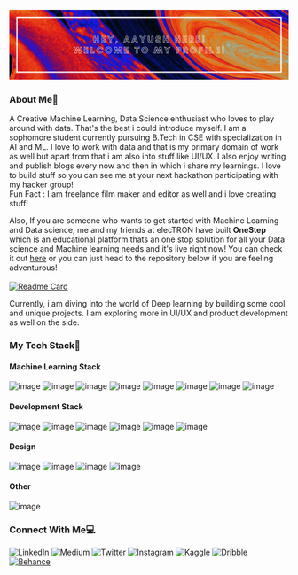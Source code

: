 <p align="center">
<img src="https://github.com/AM1CODES/AM1CODES/blob/master/GithubProfile-1.png" alt="drawing"/>
</p>

### About Me👋
A Creative Machine Learning, Data Science enthusiast who loves to play around with data. That's the best i could introduce myself. I am a sophomore student currently pursuing B.Tech in CSE with specialization in AI and ML. I love to work with data and that is my primary domain of work as well but apart from that i am also into stuff like UI/UX. I also enjoy writing and publish blogs every now and then in which i share my learnings. I love to build stuff so you can see me at your next hackathon participating with my hacker group! </br>
Fun Fact : I am freelance film maker and editor as well and i love creating stuff!

Also, If you are someone who wants to get started with Machine Learning and Data science, me and my friends at elecTRON have built **OneStep** which is an educational platform thats an one stop solution for all your Data science and Machine learning needs and it's live right now! You can check it out [here](https://onestep-electron.github.io/) or you can just head to the repository below if you are feeling adventurous!
</br>
</br>
[![Readme Card](https://github-readme-stats.vercel.app/api/pin/?username=OneStep-elecTRON&repo=onestep-electron.github.io&theme=tokyonight)](https://github.com/OneStep-elecTRON/onestep-electron.github.io)

Currently, i am diving into the world of Deep learning by building some cool and unique projects. I am exploring more in UI/UX and product development as well on the side. 

### My Tech Stack🚀
#### Machine Learning Stack
![image](https://img.shields.io/badge/Python-3776AB?style=for-the-badge&logo=python&logoColor=white)
![image](https://img.shields.io/badge/pandas%20-%23150458.svg?&style=for-the-badge&logo=pandas&logoColor=white)
![image](https://img.shields.io/badge/Numpy-777BB4?style=for-the-badge&logo=numpy&logoColor=white)
![image](https://img.shields.io/badge/OpenCV-27338e?style=for-the-badge&logo=OpenCV&logoColor=white)
![image](https://img.shields.io/badge/Keras-D00000?style=for-the-badge&logo=Keras&logoColor=white)
![image](https://img.shields.io/badge/TensorFlow-FF6F00?style=for-the-badge&logo=TensorFlow&logoColor=white)
![image](https://img.shields.io/badge/scikit_learn-F7931E?style=for-the-badge&logo=scikit-learn&logoColor=white)
![image](https://img.shields.io/badge/Streamlit-FF4B4B?style=for-the-badge&logo=Streamlit&logoColor=white)

#### Development Stack
![image](https://img.shields.io/badge/HTML5-E34F26?style=for-the-badge&logo=html5&logoColor=white)
![image](https://img.shields.io/badge/CSS3-1572B6?style=for-the-badge&logo=css3&logoColor=white)
![image](https://img.shields.io/badge/JavaScript-F7DF1E?style=for-the-badge&logo=javascript&logoColor=black)
![image](https://img.shields.io/badge/Bootstrap-563D7C?style=for-the-badge&logo=bootstrap&logoColor=white)
![image](https://img.shields.io/badge/Dart-0175C2?style=for-the-badge&logo=dart&logoColor=white)
![image](https://img.shields.io/badge/Flutter-02569B?style=for-the-badge&logo=flutter&logoColor=white)
#### Design
![image](https://img.shields.io/badge/Figma-F24E1E?style=for-the-badge&logo=figma&logoColor=white)
![image](https://img.shields.io/badge/Adobe%20XD-FF61F6?style=for-the-badge&logo=Adobe%20XD&logoColor=white)
![image](https://img.shields.io/badge/Adobe%20Photoshop-31A8FF?style=for-the-badge&logo=Adobe%20Photoshop&logoColor=black)
![image](https://img.shields.io/badge/Canva-%2300C4CC.svg?&style=for-the-badge&logo=Canva&logoColor=white)
#### Other
![image](https://img.shields.io/badge/Java-ED8B00?style=for-the-badge&logo=java&logoColor=white)

### Connect With Me💻
<p align="left" align='right'>
<a target="_blank"href="https://www.linkedin.com/in/aayushmishra1512/"><img alt="LinkedIn" src="https://img.shields.io/badge/linkedin-%230077B5.svg?style=for-the-badge&logo=linkedin&logoColor=white"/></a>
<a target="_blank"href="https://medium.com/@aayush.mishra1512"><img alt="Medium" src="https://img.shields.io/badge/Medium-%23000000.svg?style=for-the-badge&logo=Medium&logoColor=white"/></a>
<a target="_blank"href="https://twitter.com/thatshutterboi"><img alt="Twitter" src="https://img.shields.io/badge/Twitter-%231DA1F2.svg?style=for-the-badge&logo=Twitter&logoColor=white"/></a>
<a target="_blank"href="https://www.instagram.com/thatshutterboi/">	<img alt="Instagram" src="https://img.shields.io/badge/Instagram-%23E4405F.svg?style=for-the-badge&logo=Instagram&logoColor=white"/></a>
<a target="_blank"href="https://www.kaggle.com/aayushmishra1512">	<img alt="Kaggle" src="https://img.shields.io/badge/Kaggle-20BEFF?style=for-the-badge&logo=Kaggle&logoColor=white"/></a>
<a target="_blank"href="https://dribbble.com/thatshutterboi">	<img alt="Dribble" src="https://img.shields.io/badge/Dribbble-EA4C89?style=for-the-badge&logo=dribbble&logoColor=white"/></a>
<a target="_blank"href="https://www.behance.net/thatshutterboi">	<img alt="Behance" src="https://img.shields.io/badge/-Behance-blue?style=for-the-badge&logo=behance&logoColor=white"/></a>
</p>
</p>

